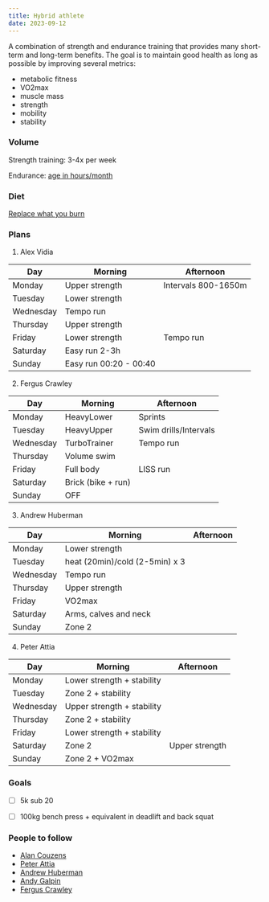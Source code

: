 ```yaml
---
title: Hybrid athlete
date: 2023-09-12
---
```


A combination of strength and endurance training that provides many short-term and long-term benefits. The goal is to maintain good health as long as possible by improving several metrics:
- metabolic fitness
- VO2max
- muscle mass
- strength
- mobility
- stability

### Volume

Strength training: 3-4x per week

Endurance: [age in hours/month](https://x.com/nntaleb/status/1697797356777828673?s=20)

### Diet
[Replace what you burn](https://x.com/Alan_Couzens/status/1690855995730481152?s=20)


### Plans

1. Alex Vidia

| Day        | Morning | Afternoon |
|------------|---------|-----------|
|  Monday    |  Upper strength |    Intervals 800-1650m       |
|  Tuesday   |  Lower strength |           |
|  Wednesday |  Tempo run       |           |
|  Thursday  |   Upper strength |           |
|  Friday    |   Lower strength |  Tempo run         |
|  Saturday  |    Easy run 2-3h     |           |
|  Sunday    |     Easy run 00:20 - 00:40     |           |

2. Fergus Crawley 

| Day        | Morning | Afternoon |
|------------|---------|-----------|
|  Monday    |  HeavyLower       |    Sprints      |
|  Tuesday   |  HeavyUpper      |      Swim drills/Intervals     |
|  Wednesday |  TurboTrainer     |   Tempo run        |
|  Thursday  |   Volume swim |           |
|  Friday    |   Full body |  LISS run        |
|  Saturday  |   Brick (bike + run)    |           |
|  Sunday    |    OFF     |           |
3. Andrew Huberman

| Day        | Morning | Afternoon |
|------------|---------|-----------|
|  Monday    |  Lower strength |    |
|  Tuesday   | heat (20min)/cold (2-5min) x 3     |     |
|  Wednesday |  Tempo run   |        |
|  Thursday  |   Upper strength |           |
|  Friday    |  VO2max |    |
|  Saturday  |   Arms, calves and neck    |           |
|  Sunday    |    Zone 2     |           |
4. Peter Attia

| Day        | Morning | Afternoon |
|------------|---------|-----------|
|  Monday    |  Lower strength + stability |    |
|  Tuesday   | Zone 2 + stability    |     |
|  Wednesday |  Upper strength + stability  |        |
|  Thursday  |  Zone 2 + stability |           |
|  Friday    | Lower strength + stability |    |
|  Saturday  |   Zone 2   |     Upper strength      |
|  Sunday    |    Zone 2 + VO2max    |           |

### Goals
- [ ] 5k sub 20
- [ ] 100kg bench press + equivalent in deadlift and back squat


### People to follow
- [Alan Couzens](https://twitter.com/Alan_Couzens)
- [Peter Attia](https://twitter.com/PeterAttiaMD)
- [Andrew Huberman](https://twitter.com/hubermanlab)
- [Andy Galpin](https://twitter.com/DrAndyGalpin)
- [Fergus Crawley](https://www.youtube.com/@ferguscrawley95)
